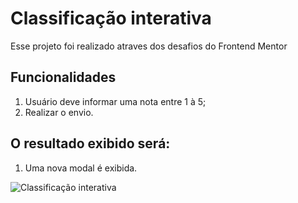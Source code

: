# Classificação interativa

Esse projeto foi realizado atraves dos desafios do Frontend Mentor

## Funcionalidades

1. Usuário deve informar uma nota entre 1 à 5;
2. Realizar o envio.

## O resultado exibido será:

1. Uma nova modal é exibida.

![Classificação interativa](https://github.com/elainesantos-in/classificacao-interativa/assets/101003900/4516f23c-15e9-4aae-a223-3c778b1b7384)
